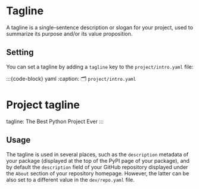# Tagline
A tagline is a single-sentence description or slogan for your project,
used to summarize its purpose and/or its value proposition.


## Setting

You can set a tagline by adding a `tagline` key
to the `project/intro.yaml` file:

:::{code-block} yaml
:caption: 🗂 `project/intro.yaml`
# Project tagline
tagline: The Best Python Project Ever
:::


## Usage

The tagline is used in several places, such as the `description` metadata of your package
(displayed at the top of the PyPI page of your package),
and by default the `description` field of your GitHub repository
displayed under the `About` section of your repository homepage.
However, the latter can be also set to a different value in the `dev/repo.yaml` file.

